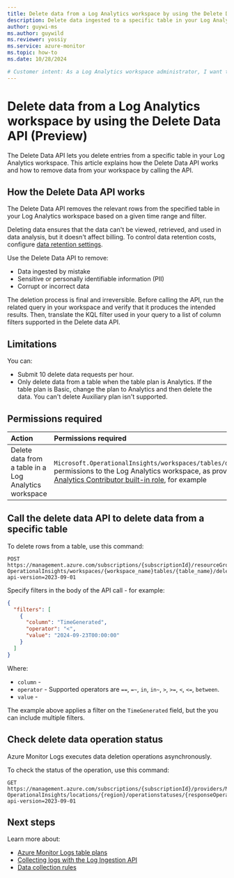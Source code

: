 ```yaml
---
title: Delete data from a Log Analytics workspace by using the Delete Data API (Preview) 
description: Delete data ingested to a specific table in your Log Analytics workspace. 
author: guywi-ms
ms.author: guywild
ms.reviewer: yossiy
ms.service: azure-monitor
ms.topic: how-to 
ms.date: 10/28/2024

# Customer intent: As a Log Analytics workspace administrator, I want to delete data from tables in my Log Analytics workspace if the data is ingested by mistake, corrupt, or includes personal identifiable details.
---
```


# Delete data from a Log Analytics workspace by using the Delete Data API (Preview) 

The Delete Data API lets you delete entries from a specific table in your Log Analytics workspace. This article explains how the Delete Data API works and how to remove data from your workspace by calling the API.

## How the Delete Data API works

The Delete Data API removes the relevant rows from the specified table in your Log Analytics workspace based on a given time range and filter. 

Deleting data ensures that the data can't be viewed, retrieved, and used in data analysis, but it doesn't affect billing. To control data retention costs, configure [data retention settings](data-retention-configure.md).

Use the Delete Data API to remove:

- Data ingested by mistake 
- Sensitive or personally identifiable information (PII)
- Corrupt or incorrect data

The deletion process is final and irreversible. Before calling the API, run the related query in your workspace and verify that it produces the intended results. Then, translate the KQL filter used in your query to a list of column filters supported in the Delete data API.

## Limitations

You can: 
- Submit 10 delete data requests per hour. 
- Only delete data from a table when the table plan is Analytics. If the table plan is Basic, change the plan to Analytics and then delete the data. You can't delete Auxiliary plan isn't supported.

## Permissions required

| Action | Permissions required |
|:-------|:---------------------|
| Delete data from a table in a Log Analytics workspace | `Microsoft.OperationalInsights/workspaces/tables/deleteData/action` permissions to the Log Analytics workspace, as provided by the [Log Analytics Contributor built-in role](./manage-access.md#log-analytics-contributor), for example |

## Call the delete data API to delete data from a specific table

To delete rows from a table, use this command: 

```http  
POST https://management.azure.com/subscriptions/{subscriptionId}/resourceGroups/{resourcegroup}/providers/Microsoft.
OperationalInsights/workspaces/{workspace_name}tables/{table_name}/deleteData?api-version=2023-09-01
```

Specify filters in the body of the API call - for example:

```json 
{
  "filters": [
    {
      "column": "TimeGenerated",
      "operator": "<",
      "value": "2024-09-23T00:00:00"
    }
  ]
}
```

Where:

- `column` - 
- `operator` - Supported operators are `==`, `=~`, `in`, `in~`, `>`, `>=`, `<`, `<=`, `between`. 
- `value` - 

The example above applies a filter on the `TimeGenerated` field, but the you can include multiple filters.

## Check delete data operation status 

Azure Monitor Logs executes data deletion operations asynchronously. 

To check the status of the operation, use this command:
 
```http
GET https://management.azure.com/subscriptions/{subscriptionId}/providers/Microsoft.
OperationalInsights/locations/{region}/operationstatuses/{responseOperation}?api-version=2023-09-01
```


## Next steps

Learn more about:

- [Azure Monitor Logs table plans](../logs/data-platform-logs.md#table-plans)
- [Collecting logs with the Log Ingestion API](../logs/logs-ingestion-api-overview.md)
- [Data collection rules](../essentials/data-collection-endpoint-overview.md)
